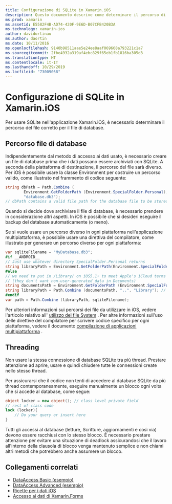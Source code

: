 ```yaml
---
title: Configurazione di SQLite in Xamarin.iOS
description: Questo documento descrive come determinare il percorso di un file di database SQLite in un'applicazione Xamarin.iOS. Questi concetti sono rilevanti a prescindere dal meccanismo di accesso ai dati selezionato.
ms.prod: xamarin
ms.assetid: E5582F4B-AD74-420F-9E6D-B07CFB420B3A
ms.technology: xamarin-ios
author: davidortinau
ms.author: daortin
ms.date: 10/11/2016
ms.openlocfilehash: 9140b98511aae5e24ee8aaf069668a793221c1a7
ms.sourcegitcommit: 2fbe4932a319af4ebc829f65eb1fb1816ba305d3
ms.translationtype: HT
ms.contentlocale: it-IT
ms.lasthandoff: 10/29/2019
ms.locfileid: "73009058"
---
```

# <a name="configuring-sqlite-in-xamarinios"></a>Configurazione di SQLite in Xamarin.iOS

Per usare SQLite nell'applicazione Xamarin.iOS, è necessario determinare il percorso del file corretto per il file di database.

## <a name="database-file-path"></a>Percorso file di database

Indipendentemente dal metodo di accesso ai dati usato, è necessario creare un file di database prima che i dati possano essere archiviati con SQLite. A seconda della piattaforma di destinazione, il percorso del file sarà diverso. Per iOS è possibile usare la classe Environment per costruire un percorso valido, come illustrato nel frammento di codice seguente:

```csharp
string dbPath = Path.Combine (
        Environment.GetFolderPath (Environment.SpecialFolder.Personal),
        "database.db3");
// dbPath contains a valid file path for the database file to be stored
```

Quando si decide dove archiviare il file di database, è necessario prendere in considerazione altri aspetti. In iOS è possibile che si desideri eseguire il backup del database automaticamente (o meno).

Se si vuole usare un percorso diverso in ogni piattaforma nell'applicazione multipiattaforma, è possibile usare una direttiva del compilatore, come illustrato per generare un percorso diverso per ogni piattaforma:

```csharp
var sqliteFilename = "MyDatabase.db3";
#if __ANDROID__
// Just use whatever directory SpecialFolder.Personal returns
string libraryPath = Environment.GetFolderPath(Environment.SpecialFolder.Personal); ;
#else
// we need to put in /Library/ on iOS5.1+ to meet Apple's iCloud terms
// (they don't want non-user-generated data in Documents)
string documentsPath = Environment.GetFolderPath (Environment.SpecialFolder.Personal); // Documents folder
string libraryPath = Path.Combine (documentsPath, "..", "Library"); // Library folder instead
#endif
var path = Path.Combine (libraryPath, sqliteFilename);
```

Per ulteriori informazioni sui percorsi dei file da utilizzare in iOS, vedere l'articolo relativo all' [utilizzo del file System](~/ios/app-fundamentals/file-system.md) . Per altre informazioni sull'uso delle direttive del compilatore per scrivere codice specifico per ogni piattaforma, vedere il documento [compilazione di applicazioni multipiattaforma](~/cross-platform/app-fundamentals/building-cross-platform-applications/index.md) .

## <a name="threading"></a>Threading

Non usare la stessa connessione di database SQLite tra più thread. Prestare attenzione ad aprire, usare e quindi chiudere tutte le connessioni create nello stesso thread.

Per assicurarsi che il codice non tenti di accedere al database SQLite da più thread contemporaneamente, eseguire manualmente un blocco ogni volta che si accede al database, come segue:

```csharp
object locker = new object(); // class level private field
// rest of class code
lock (locker){
    // Do your query or insert here
}
```

Tutti gli accessi al database (letture, Scritture, aggiornamenti e così via) devono essere racchiusi con lo stesso blocco. È necessario prestare attenzione per evitare una situazione di deadlock assicurandosi che il lavoro all'interno della clausola di blocco venga mantenuto semplice e non chiami altri metodi che potrebbero anche assumere un blocco.

## <a name="related-links"></a>Collegamenti correlati

- [DataAccess Basic (esempio)](https://github.com/xamarin/mobile-samples/tree/master/DataAccess/Basic)
- [DataAccess Advanced (esempio)](https://github.com/xamarin/mobile-samples/tree/master/DataAccess/Advanced)
- [Ricette per i dati iOS](https://github.com/xamarin/recipes/tree/master/Recipes/ios/data/sqlite)
- [Accesso ai dati di Xamarin.Forms](~/xamarin-forms/data-cloud/data/databases.md)
